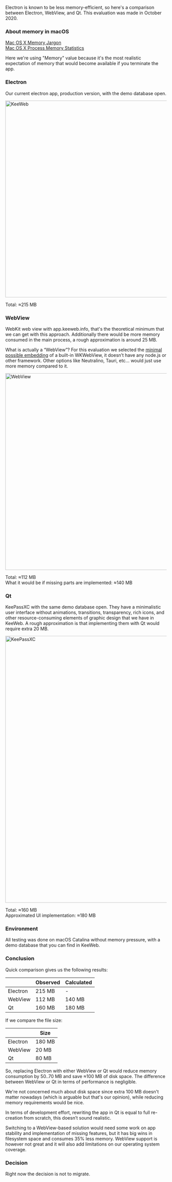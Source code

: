 Electron is known to be less memory-efficient, so here's a comparison between Electron, WebView, and Qt. This evaluation was made in October 2020.

### About memory in macOS

[Mac OS X Memory Jargon](https://apple.stackexchange.com/questions/284464/how-is-the-memory-column-calculated-in-activity-monitor)  
[Mac OS X Process Memory Statistics](https://www.mikeash.com/pyblog/friday-qa-2009-06-19-mac-os-x-process-memory-statistics.html)  

Here we're using "Memory" value because it's the most realistic expectation of memory that would become available if you terminate the app.

### Electron
Our current electron app, production version, with the demo database open.

<img width="615" alt="KeeWeb" src="https://user-images.githubusercontent.com/633557/94986318-2a51ca00-055e-11eb-8aff-cf4506279b9c.png">

Total: ≈215 MB

### WebView
WebKit web view with app.keeweb.info, that's the theoretical minimum that we can get with this approach. Additionally there would be more memory consumed in the main process, a rough approximation is around 25 MB.

What is actually a “WebView”? For this evaluation we selected the [minimal possible embedding](https://github.com/webview/webview) of a built-in WKWebView, it doesn’t have any node.js or other framework. Other options like Neutralino, Tauri, etc... would just use more memory compared to it.

<img width="615" alt="WebView" src="https://user-images.githubusercontent.com/633557/94986319-30e04180-055e-11eb-9a76-70117af26148.png">

Total: ≈112 MB  
What it would be if missing parts are implemented: ≈140 MB

### Qt

KeePassXC with the same demo database open. They have a minimalistic user interface without animations, transitions, transparency, rich icons, and other resource-consuming elements of graphic design that we have in KeeWeb. A rough approximation is that implementing them with Qt would require extra 20 MB.  

<img width="834" alt="KeePassXC" src="https://user-images.githubusercontent.com/633557/94986320-35a4f580-055e-11eb-91d1-c052bebd76ac.png">

Total: ≈160 MB  
Approximated UI implementation: ≈180 MB  

### Environment

All testing was done on macOS Catalina without memory pressure, with a demo database that you can find in KeeWeb.

### Conclusion

Quick comparison gives us the following results:

|          | Observed | Calculated |
|----------|----------|------------|
| Electron | 215 MB   | -          |
| WebView  | 112 MB   | 140 MB     |
| Qt       | 160 MB   | 180 MB     |

If we compare the file size:

|          | Size   |
|----------|--------|
| Electron | 180 MB |
| WebView  | 20 MB  |
| Qt       | 80 MB  |

So, replacing Electron with either WebView or Qt would reduce memory consumption by 50..70 MB and save ≈100 MB of disk space. The difference between WebView or Qt in terms of performance is negligible.

We're not concerned much about disk space since extra 100 MB doesn't matter nowadays (which is arguable but that's our opinion), while reducing memory requirements would be nice.

In terms of development effort, rewriting the app in Qt is equal to full re-creation from scratch, this doesn’t sound realistic.

Switching to a WebView-based solution would need some work on app stability and implementation of missing features, but it has big wins in filesystem space and consumes 35% less memory. WebView support is however not great and it will also add limitations on our operating system coverage.

### Decision

Right now the decision is not to migrate.
